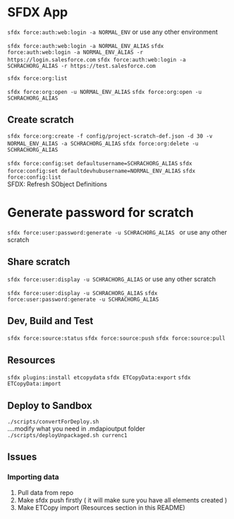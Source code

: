 # SFDX App
```sfdx force:auth:web:login -a NORMAL_ENV```
or use any other environment

```sfdx force:auth:web:login -a NORMAL_ENV_ALIAS```
```sfdx force:auth:web:login -a NORMAL_ENV_ALIAS -r https://login.salesforce.com```
```sfdx force:auth:web:login -a SCHRACHORG_ALIAS -r https://test.salesforce.com```

```sfdx force:org:list```

```sfdx force:org:open -u NORMAL_ENV_ALIAS```
```sfdx force:org:open -u SCHRACHORG_ALIAS```

## Create scratch
```sfdx force:org:create -f config/project-scratch-def.json -d 30 -v NORMAL_ENV_ALIAS -a SCHRACHORG_ALIAS```
```sfdx force:org:delete -u SCHRACHORG_ALIAS```

```sfdx force:config:set defaultusername=SCHRACHORG_ALIAS```
```sfdx force:config:set defaultdevhubusername=NORMAL_ENV_ALIAS```
```sfdx force:config:list```
<br />
SFDX: Refresh SObject Definitions

# Generate password for scratch
```sfdx force:user:password:generate -u SCHRACHORG_ALIAS ```
or use any other scratch

## Share scratch
```sfdx force:user:display -u SCHRACHORG_ALIAS``` 
or use any other scratch

```sfdx force:user:display -u SCHRACHORG_ALIAS```
```sfdx force:user:password:generate -u SCHRACHORG_ALIAS```

## Dev, Build and Test
```sfdx force:source:status```
```sfdx force:source:push```
```sfdx force:source:pull```

## Resources
```sfdx plugins:install etcopydata```
```sfdx ETCopyData:export```
```sfdx ETCopyData:import```

## Deploy to Sandbox
```./scripts/convertForDeploy.sh``` <br />
....modify what you need in .mdapioutput folder <br />
```./scripts/deployUnpackaged.sh currenc1```

## Issues
### Importing data
1. Pull data from repo
2. Make sfdx push firstly ( it will make sure you have all elements created )
3. Make ETCopy import (Resources section in this README)